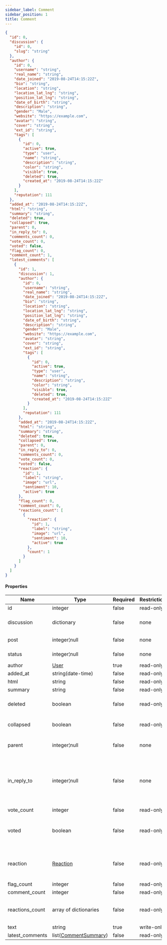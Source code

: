 ```yaml
---
sidebar_label: Comment
sidebar_position: 1
title: Comment
---
```


```json
{
  "id": 0,
  "discussion": {
    "id": 0,
    "slug": "string"
  },
  "author": {
    "id": 0,
    "username": "string",
    "real_name": "string",
    "date_joined": "2019-08-24T14:15:22Z",
    "bio": "string",
    "location": "string",
    "location_lat_lng": "string",
    "position_lat_lng": "string",
    "date_of_birth": "string",
    "description": "string",
    "gender": "Male",
    "website": "https://example.com",
    "avatar": "string",
    "cover": "string",
    "ext_id": "string",
    "tags": [
      {
        "id": 0,
        "active": true,
        "type": "user",
        "name": "string",
        "description": "string",
        "color": "string",
        "visible": true,
        "deleted": true,
        "created_at": "2019-08-24T14:15:22Z"
      }
    ],
    "reputation": 111
  },
  "added_at": "2019-08-24T14:15:22Z",
  "html": "string",
  "summary": "string",
  "deleted": true,
  "collapsed": true,
  "parent": 0,
  "in_reply_to": 0,
  "comments_count": 0,
  "vote_count": 0,
  "voted": false,
  "flag_count": 0,
  "comment_count": 1,
  "latest_comments": [
    {
      "id": 1,
      "discussion": 1,
      "author": {
        "id": 0,
        "username": "string",
        "real_name": "string",
        "date_joined": "2019-08-24T14:15:22Z",
        "bio": "string",
        "location": "string",
        "location_lat_lng": "string",
        "position_lat_lng": "string",
        "date_of_birth": "string",
        "description": "string",
        "gender": "Male",
        "website": "https://example.com",
        "avatar": "string",
        "cover": "string",
        "ext_id": "string",
        "tags": [
          {
            "id": 0,
            "active": true,
            "type": "user",
            "name": "string",
            "description": "string",
            "color": "string",
            "visible": true,
            "deleted": true,
            "created_at": "2019-08-24T14:15:22Z"
          }
        ],
        "reputation": 111
      },
      "added_at": "2019-08-24T14:15:22Z",
      "html": "string",
      "summary": "string",
      "deleted": true,
      "collapsed": true,
      "parent": 0,
      "in_reply_to": 0,
      "comments_count": 0,
      "vote_count": 0,
      "voted": false,
      "reaction": {
        "id": 1,
        "label": "string",
        "image": "url",
        "sentiment": 10,
        "active": true
      },
      "flag_count": 0,
      "comment_count": 0,
      "reactions_count": [
        {
          "reaction": {
            "id": 1,
            "label": "string",
            "image": "url",
            "sentiment": 10,
            "active": true
          },
          "count": 1
        }
      ]
    }
  ]
}

```

#### Properties

| Name            | Type                                                                  | Required | Restrictions | Description                                                                                                   |
|-----------------|-----------------------------------------------------------------------|----------|--------------|---------------------------------------------------------------------------------------------------------------|
| id              | integer                                                               | false    | read-only    | none                                                                                                          |
| discussion      | dictionary                                                            | false    | none         | Id and slug of the [Discussion](/docs/apireference/v2/schemas/discussion)                                     |
| post            | integer¦null                                                          | false    | none         | Id of the [Post](/docs/apireference/v2/schemas/post)                                                          |
| status          | integer¦null                                                          | false    | none         | Id of the [Status](/docs/apireference/v2/schemas/status)                                                      |
| author          | [User](/docs/apireference/v2/schemas/user)                            | true     | read-only    | none                                                                                                          |
| added_at        | string(date-time)                                                     | false    | read-only    | none                                                                                                          |
| html            | string                                                                | false    | read-only    | none                                                                                                          |
| summary         | string                                                                | false    | read-only    | none                                                                                                          |
| deleted         | boolean                                                               | false    | read-only    | Is this comment deleted                                                                                       |
| collapsed       | boolean                                                               | false    | read-only    | Is this comment collapsed                                                                                     |
| parent          | integer¦null                                                          | false    | none         | Id of the parent [Comment](/docs/apireference/v2/schemas/comment)                                             |
| in_reply_to     | integer¦null                                                          | false    | none         | Id of the reply [Comment](/docs/apireference/v2/schemas/comment), it must have the same `parent` and `object` |
| vote_count      | integer                                                               | false    | read-only    | none                                                                                                          |
| voted           | boolean                                                               | false    | read-only    | true if the logged user has already voted the comment                                                         |
| reaction        | [Reaction](/docs/apireference/v2/schemas/reaction)                    | false    | read-only    | Reaction of the logged user (if he voted the comment)                                                         |
| flag_count      | integer                                                               | false    | read-only    | none                                                                                                          |
| comment_count   | integer                                                               | false    | read-only    | none                                                                                                          |
| reactions_count | array of dictionaries                                                 | false    | read-only    | Reactions associated to the comment                                                                           |
| text            | string                                                                | true     | write-only   | none                                                                                                          |
| latest_comments | list([CommentSummary](/docs/apireference/v2/schemas/comment_summary)) | false    | read-only    | none                                                                                                          |


